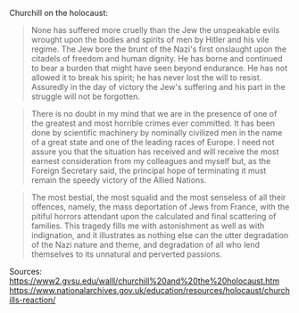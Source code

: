 Churchill on the holocaust:
>None has suffered more cruelly than the Jew the unspeakable evils wrought upon the bodies and spirits of men by Hitler and his vile regime. The Jew bore the brunt of the Nazi's first onslaught upon the citadels of freedom and human dignity. He has borne and continued to bear a burden that might have seen beyond endurance. He has not allowed it to break his spirit; he has never lost the will to resist. Assuredly in the day of victory the Jew's suffering and his part in the struggle will not be forgotten.

>There is no doubt in my mind that we are in the presence of one of the greatest and most horrible crimes ever committed. It has been done by scientific machinery by nominally civilized men in the name of a great state and one of the leading races of Europe. I need not assure you that the situation has received and will receive the most earnest consideration from my colleagues and myself but, as the Foreign Secretary said, the principal hope of terminating it must remain the speedy victory of the Allied Nations.

>The most bestial, the most squalid and the most senseless of all their offences, namely, the mass deportation of Jews from France, with the pitiful horrors attendant upon the calculated and final scattering of families. This tragedy fills me with astonishment as well as with indignation, and it illustrates as nothing else can the utter degradation of the Nazi nature and theme, and degradation of all who lend themselves to its unnatural and perverted passions.

Sources:
https://www2.gvsu.edu/walll/churchill%20and%20the%20holocaust.htm
https://www.nationalarchives.gov.uk/education/resources/holocaust/churchills-reaction/